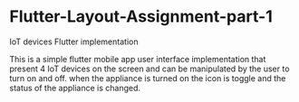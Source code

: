 # Flutter-Layout-Assignment-part-1
IoT devices Flutter implementation 

This is a simple flutter mobile app user interface implementation that present 4 IoT devices on the screen and can be manipulated by the user to turn on and off. when the appliance is turned on the icon is toggle and the status of the appliance is changed.
